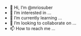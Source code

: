 - 👋 Hi, I’m @mriosuber
- 👀 I’m interested in ...
- 🌱 I’m currently learning ...
- 💞️ I’m looking to collaborate on ...
- 📫 How to reach me ...

<!---
mriosuber/mriosuber is a ✨ special ✨ repository because its `README.md` (this file) appears on your GitHub profile.
You can click the Preview link to take a look at your changes.
--->
